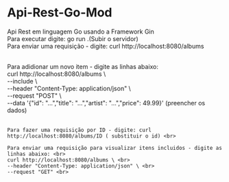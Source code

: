 # Api-Rest-Go-Mod
Api Rest em linguagem Go usando a Framework Gin <br>
Para executar digite: go run .(Subir o servidor) <br>
Para enviar uma requisição - digite: curl http://localhost:8080/albums <br> <br>

Para adidionar um novo item - digite as linhas abaixo: <br>
curl http://localhost:8080/albums \ <br>
    --include \ <br>
    --header "Content-Type: application/json" \ <br>
    --request "POST" \ <br>
    --data '{"id": "...","title": "...","artist": "...","price": 49.99}' (preencher os dados) <br><br>
    
    Para fazer uma requisição por ID - digite: curl http://localhost:8080/albums/ID ( substituir o id) <br>
    
    Para enviar uma requisição para visualizar itens incluidos - digite as linhas abaixo: <br>    
    curl http://localhost:8080/albums \ <br>
    --header "Content-Type: application/json" \ <br>
    --request "GET" <br>
    
    
